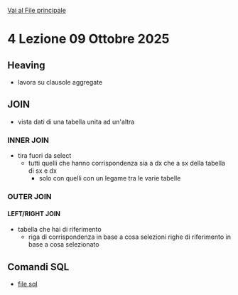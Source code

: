 [Vai al File principale](../../Readme.md)

# 4 Lezione 09 Ottobre 2025

## Heaving

- lavora su clausole aggregate

## JOIN

- vista dati di una tabella unita ad un'altra

### INNER JOIN

- tira fuori da select
  - tutti quelli che hanno corrispondenza sia a dx che a sx della tabella di sx e dx
    - solo con quelli con un legame tra le varie tabelle

### OUTER JOIN

#### LEFT/RIGHT JOIN

- tabella che hai di riferimento
  - riga di corrispondenza in base a cosa selezioni righe di riferimento in base a cosa selezionato

## Comandi SQL

- [file sql](SQL/file.sql)
